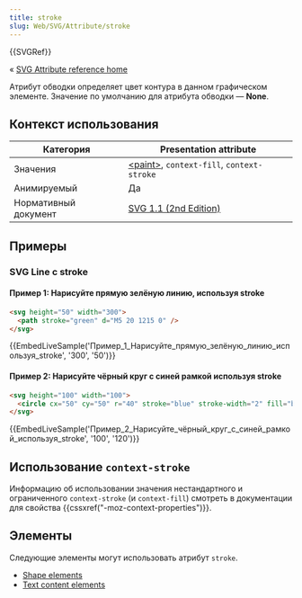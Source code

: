 ```yaml
---
title: stroke
slug: Web/SVG/Attribute/stroke
---
```


{{SVGRef}}

« [SVG Attribute reference home](/en-US/SVG/Attribute)

Атрибут обводки определяет цвет контура в данном графическом элементе. Значение по умолчанию для атрибута обводки — **None**.

## Контекст использования

| Категория            | Presentation attribute                                                         |
| -------------------- | ------------------------------------------------------------------------------ |
| Значения             | [\<paint>](/en-US/SVG/Content_type#paint), `context-fill`, `context-stroke`       |
| Анимируемый          | Да                                                                             |
| Нормативный документ | [SVG 1.1 (2nd Edition)](https://www.w3.org/TR/SVG/painting.html#StrokeProperty) |

## Примеры

### SVG Line с stroke

#### Пример 1: Нарисуйте прямую зелёную линию, используя **stroke**

```html
<svg height="50" width="300">
  <path stroke="green" d="M5 20 1215 0" />
</svg>
```

{{EmbedLiveSample('Пример_1_Нарисуйте_прямую_зелёную_линию_используя_stroke', '300', '50')}}

#### Пример 2: Нарисуйте чёрный круг с синей рамкой используя stroke

```html
<svg height="100" width="100">
  <circle cx="50" cy="50" r="40" stroke="blue" stroke-width="2" fill="black" />
</svg>
```

{{EmbedLiveSample('Пример_2_Нарисуйте_чёрный_круг_с_синей_рамкой_используя_stroke', '100', '120')}}

## Использование `context-stroke`

Информацию об использовании значения нестандартного и ограниченного `context-stroke` (и `context-fill`) смотреть в документации для свойства {{cssxref("-moz-context-properties")}}.

## Элементы

Следующие элементы могут использовать атрибут `stroke`.

- [Shape elements](/en-US/SVG/Element#shape)
- [Text content elements](/en-US/SVG/Element#textcontent)
